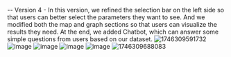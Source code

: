 -- Version 4 - In this version, we refined the selection bar on the left side so that users can better select the parameters they want to see. And we modified both the map and graph sections so that users can visualize the results they need.
At the end, we added Chatbot, which can answer some simple questions from users based on our dataset.
![1746309591732](https://github.com/user-attachments/assets/358a5581-4bb5-4518-9a58-2fd4d1a37ac8)
![image](https://github.com/user-attachments/assets/5d4a421e-08cb-48cd-a1bf-7ad6e8af4152)
![image](https://github.com/user-attachments/assets/48a6c52b-0264-4e31-92bf-f3ac074d5555)
![image](https://github.com/user-attachments/assets/1d393b28-377e-447a-8cb7-0bb6629bdce8)
![image](https://github.com/user-attachments/assets/e19aa121-c1fe-4646-a70a-22408603322b)
![1746309688083](https://github.com/user-attachments/assets/c5202f10-66e2-4b1e-ad53-7f63232fde76)
